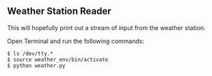 ## Weather Station Reader

This will hopefully print out a stream of input from the weather station.

Open Terminal and run the following commands:

	$ ls /dev/tty.*
	$ source weather_env/bin/activate
	$ python weather.py